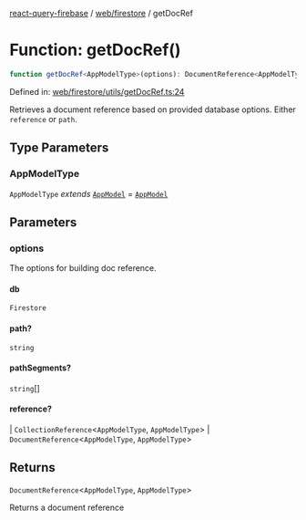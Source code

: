 [react-query-firebase](../../../modules.md) / [web/firestore](../index.md) / getDocRef

# Function: getDocRef()

```ts
function getDocRef<AppModelType>(options): DocumentReference<AppModelType, AppModelType>
```

Defined in: [web/firestore/utils/getDocRef.ts:24](https://github.com/vpishuk/react-query-firebase/blob/47ed1ecd8b83d68dd4237e8eb73f6aa6dea2c1fa/web/firestore/utils/getDocRef.ts#L24)

Retrieves a document reference based on provided database options.
Either `reference` or `path`.

## Type Parameters

### AppModelType

`AppModelType` *extends* [`AppModel`](../../../types/type-aliases/AppModel.md) = [`AppModel`](../../../types/type-aliases/AppModel.md)

## Parameters

### options

The options for building doc reference.

#### db

`Firestore`

#### path?

`string`

#### pathSegments?

`string`[]

#### reference?

  \| `CollectionReference`\<`AppModelType`, `AppModelType`\>
  \| `DocumentReference`\<`AppModelType`, `AppModelType`\>

## Returns

`DocumentReference`\<`AppModelType`, `AppModelType`\>

Returns a document reference
